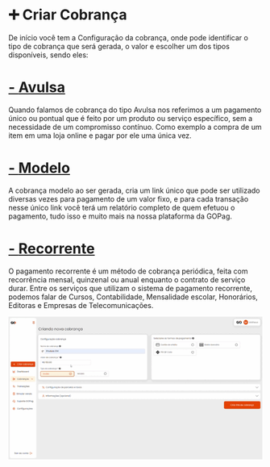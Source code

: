 # ➕ Criar Cobrança

<p>De início você tem a Configuração da cobrança, onde pode identificar o tipo de cobrança que será gerada, o valor e escolher um dos tipos disponíveis, sendo eles:</p>

# [- **Avulsa**](https://docs.gopag.com.br/criar_cobranca/link_cobranca)

<p>Quando falamos de cobrança do tipo Avulsa nos referimos a um pagamento único ou pontual que é feito por um produto ou serviço específico, sem a necessidade de um compromisso contínuo. Como exemplo a compra de um item em uma loja online e pagar por ele uma única vez.</p>


<!-- <p>Uma cobrança do tipo avulsa pode ser gerada a qualquer momento e após ser paga é então finalizada, nela será necessário o preenchimento dos dados do cliente, ou se optar pode deixar o proprio cliente para fazer este preenchimento.</p> -->

# [- **Modelo**](https://docs.gopag.com.br/criar_cobranca/link_cobranca/link_cobranca_modelo)

<!-- <p>Agora a cobrança Modelo pode ser usada na seguinte situação, em sua loja você oferece um serviço que possui um único valor sem alterações, com isso você gera um link de cobrança, faz um QRcode e deixa disponível para os clientes efetuarem o pagamento. Tendo assim um fluxo ágil e claro, mantendo o controle de cada pagamento através da nossa plataforma GOPag </p> -->

<p>A cobrança modelo ao ser gerada, cria um link único que pode ser utilizado diversas vezes para pagamento de um valor fixo, e para cada transação nesse único link você terá um relatório completo de quem efetuou o pagamento, tudo isso e muito mais na nossa  plataforma da GOPag.</p>


<!-- <p>Agora a cobrança do tipo Modelo, é utilizada em situações que o valor será fixo e utilizado muitas vezes por várias pessoas, e você ainda pode enviar notificação de atualizações deste pagamento para o e-mail dos clientes caso ative a opção disponível no menu Configuração Geral que irá aparecer assim que você escolher esta opção.</p> -->

# [- **Recorrente**](https://docs.gopag.com.br/criar_cobranca/link_cobranca/link_cobranca_recorrente)

<p>O pagamento recorrente é um método de cobrança periódica, feita com recorrência mensal, quinzenal ou anual enquanto o contrato de serviço durar. Entre os serviços que utilizam o sistema de pagamento recorrente, podemos falar de Cursos, Contabilidade, Mensalidade escolar, Honorários, Editoras e Empresas de Telecomunicações.</p>

<!-- <p>A cobrança recorrente é comum em serviços de assinatura, como Netflix ou Spotify, e pode ocorrer com a frequência que você desejar, ou seja, o cliente paga o valor nesse perído que você definiu e então ele pode usufruir do produto.</p> -->

![tela_inicial_menu_criar_cobranca](../assets/prints/criar_cobranca.gif)